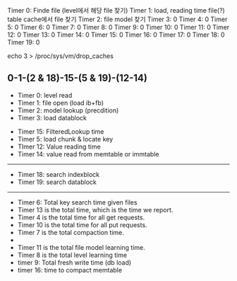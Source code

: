 Timer 0: Finde file (level에서 해당 file 찾기)
Timer 1: load,  reading time file(?) table cache에서 file 찾기
Timer 2: file model 찾기
Timer 3: 0
Timer 4: 0
Timer 5: 0
Timer 6: 0
Timer 7: 0
Timer 8: 0
Timer 9: 0
Timer 10: 0
Timer 11: 0
Timer 12: 0
Timer 13: 0
Timer 14: 0
Timer 15: 0
Timer 16: 0
Timer 17: 0
Timer 18: 0
Timer 19: 0

echo 3 > /proc/sys/vm/drop_caches

0-1-(2 & 18)-15-(5 & 19)-(12-14)
---
- Timer 0: level read
- Timer 1: file open (load ib+fb)
- Timer 2: model lookup (precdition)
- Timer 3: load datablock 
<!-- - Timer 3: key search time in file - first search -->
- Timer 15: FilteredLookup time
- Timer 5: load chunk & locate key
- TImer 12: Value reading time
- Timer 14: value read from memtable or immtable
----
- Timer 18: search indexblock
- Timer 19: search datablock 


---
- Timer 6: Total key search time given files
- Timer 13 is the total time, which is the time we report.
- Timer 4 is the total time for all get requests.
- Timer 10 is the total time for all put requests.
- Timer 7 is the total compaction time.
- 
- Timer 11 is the total file model learning time.
- Timer 8 is the total level learning time
- timer 9: Total fresh write time (db load)
- timer 16: time to compact memtable
